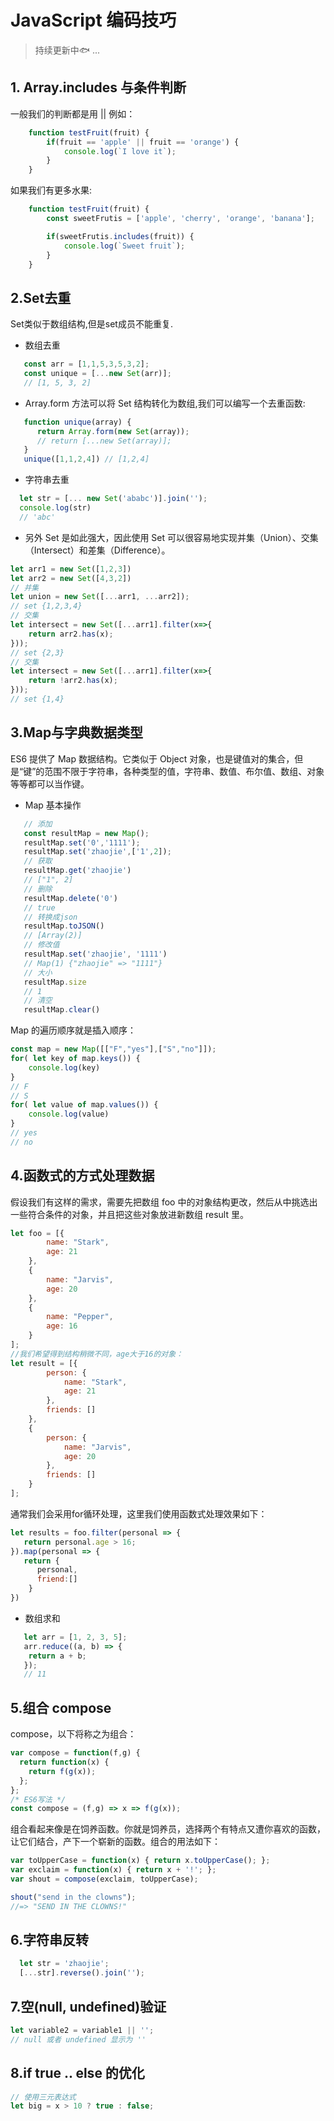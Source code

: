 # JavaScript 编码技巧 
 
> 持续更新中:fish: ... 

## 1. Array.includes 与条件判断

一般我们的判断都是用 || 例如：

```JavaScript
    function testFruit(fruit) {
        if(fruit == 'apple' || fruit == 'orange') {
            console.log(`I love it`);
        }
    }
```

如果我们有更多水果:

``` JavaScript
    function testFruit(fruit) {
        const sweetFrutis = ['apple', 'cherry', 'orange', 'banana'];

        if(sweetFrutis.includes(fruit)) {
            console.log(`Sweet fruit`);
        }
    }
```
## 2.Set去重

Set类似于数组结构,但是set成员不能重复.
* 数组去重

```JavaScript
   const arr = [1,1,5,3,5,3,2];
   const unique = [...new Set(arr)];
   // [1, 5, 3, 2]
```
* Array.form 方法可以将 Set 结构转化为数组,我们可以编写一个去重函数:
```js
   function unique(array) {
      return Array.form(new Set(array));
      // return [...new Set(array)];
   }
   unique([1,1,2,4]) // [1,2,4]
```
* 字符串去重
```js
  let str = [... new Set('ababc')].join('');
  console.log(str)
  // 'abc'
```
* 另外 Set 是如此强大，因此使用 Set 可以很容易地实现并集（Union）、交集（Intersect）和差集（Difference）。
```js
let arr1 = new Set([1,2,3])
let arr2 = new Set([4,3,2])
// 并集
let union = new Set([...arr1, ...arr2]);
// set {1,2,3,4} 
// 交集
let intersect = new Set([...arr1].filter(x=>{
	return arr2.has(x);
}));
// set {2,3}
// 交集
let intersect = new Set([...arr1].filter(x=>{
	return !arr2.has(x);
}));
// set {1,4}
```
## 3.Map与字典数据类型
ES6 提供了 Map 数据结构。它类似于 Object 对象，也是键值对的集合，但是“键”的范围不限于字符串，各种类型的值，字符串、数值、布尔值、数组、对象等等都可以当作键。
* Map 基本操作
```js
   // 添加
   const resultMap = new Map();
   resultMap.set('0','1111');
   resultMap.set('zhaojie',['1',2]);
   // 获取
   resultMap.get('zhaojie')
   // ["1", 2]
   // 删除
   resultMap.delete('0')
   // true
   // 转换成json
   resultMap.toJSON()
   // [Array(2)]
   // 修改值
   resultMap.set('zhaojie', '1111')
   // Map(1) {"zhaojie" => "1111"}
   // 大小
   resultMap.size
   // 1
   // 清空
   resultMap.clear()
```
Map 的遍历顺序就是插入顺序：
```js
const map = new Map([["F","yes"],["S","no"]]);
for( let key of map.keys()) {
    console.log(key)
} 
// F
// S
for( let value of map.values()) {
    console.log(value)
} 
// yes
// no
```
## 4.函数式的方式处理数据
假设我们有这样的需求，需要先把数组 foo 中的对象结构更改，然后从中挑选出一些符合条件的对象，并且把这些对象放进新数组 result 里。
```js
let foo = [{
        name: "Stark",
        age: 21
    },
    {
        name: "Jarvis",
        age: 20
    },
    {
        name: "Pepper",
        age: 16
    }
];
//我们希望得到结构稍微不同，age大于16的对象：
let result = [{
        person: {
            name: "Stark",
            age: 21
        },
        friends: []
    },
    {
        person: {
            name: "Jarvis",
            age: 20
        },
        friends: []
    }
];
```
通常我们会采用for循环处理，这里我们使用函数式处理效果如下：
```js
let results = foo.filter(personal => {
   return personal.age > 16;
}).map(personal => {
   return {
      personal,
      friend:[]
    }
})
```
* 数组求和
```js
   let arr = [1, 2, 3, 5];
   arr.reduce((a, b) => {
	return a + b;
   });
   // 11
```
## 5.组合 compose
compose，以下将称之为组合：
```js
var compose = function(f,g) {
  return function(x) {
    return f(g(x));
  };
};
/* ES6写法 */
const compose = (f,g) => x => f(g(x));
```
组合看起来像是在饲养函数。你就是饲养员，选择两个有特点又遭你喜欢的函数，让它们结合，产下一个崭新的函数。组合的用法如下：
```js
var toUpperCase = function(x) { return x.toUpperCase(); };
var exclaim = function(x) { return x + '!'; };
var shout = compose(exclaim, toUpperCase);

shout("send in the clowns");
//=> "SEND IN THE CLOWNS!"
```
## 6.字符串反转
```js
  let str = 'zhaojie';
  [...str].reverse().join('');
```
## 7.空(null, undefined)验证
```js
let variable2 = variable1 || '';
// null 或者 undefined 显示为 ''
```
## 8.if true .. else 的优化
```js
// 使用三元表达式
let big = x > 10 ? true : false;
```











